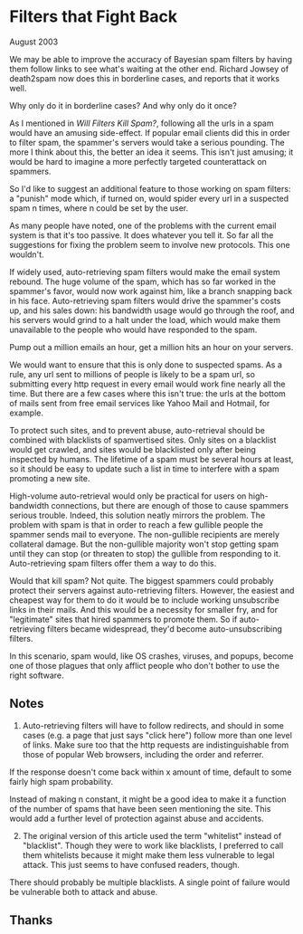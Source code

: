 # Filters that Fight Back

August 2003

We may be able to improve the accuracy of Bayesian spam filters by having them follow links to see what's waiting at the other end.
Richard Jowsey of death2spam now does this in borderline cases, and reports that it works well.

Why only do it in borderline cases? And why only do it once?

As I mentioned in _Will Filters Kill Spam?_, following all the urls in a spam would have an amusing side-effect. If popular email clients
did this in order to filter spam, the spammer's servers would take a serious pounding. The more I think about this, the better an idea it
seems. This isn't just amusing; it would be hard to imagine a more perfectly targeted counterattack on spammers.

So I'd like to suggest an additional feature to those working on spam filters: a "punish" mode which, if turned on, would spider every
url in a suspected spam n times, where n could be set by the user.

As many people have noted, one of the problems with the current email system is that it's too passive. It does whatever you tell it. So
far all the suggestions for fixing the problem seem to involve new protocols. This one wouldn't.

If widely used, auto-retrieving spam filters would make the email system rebound. The huge volume of the spam, which has so far worked in
the spammer's favor, would now work against him, like a branch snapping back in his face. Auto-retrieving spam filters would drive the
spammer's costs up, and his sales down: his bandwidth usage would go through the roof, and his servers would grind to a halt under the
load, which would make them unavailable to the people who would have responded to the spam.

Pump out a million emails an hour, get a million hits an hour on your servers.

We would want to ensure that this is only done to suspected spams. As a rule, any url sent to millions of people is likely to be a spam
url, so submitting every http request in every email would work fine nearly all the time. But there are a few cases where this isn't
true: the urls at the bottom of mails sent from free email services like Yahoo Mail and Hotmail, for example.

To protect such sites, and to prevent abuse, auto-retrieval should be combined with blacklists of spamvertised sites. Only sites on a
blacklist would get crawled, and sites would be blacklisted only after being inspected by humans. The lifetime of a spam must be several
hours at least, so it should be easy to update such a list in time to interfere with a spam promoting a new site.

High-volume auto-retrieval would only be practical for users on high-bandwidth connections, but there are enough of those to cause
spammers serious trouble. Indeed, this solution neatly mirrors the problem. The problem with spam is that in order to reach a few
gullible people the spammer sends mail to everyone. The non-gullible recipients are merely collateral damage. But the non-gullible
majority won't stop getting spam until they can stop (or threaten to stop) the gullible from responding to it. Auto-retrieving spam
filters offer them a way to do this.

Would that kill spam? Not quite. The biggest spammers could probably protect their servers against auto-retrieving filters. However, the
easiest and cheapest way for them to do it would be to include working unsubscribe links in their mails. And this would be a necessity
for smaller fry, and for "legitimate" sites that hired spammers to promote them. So if auto-retrieving filters became widespread, they'd
become auto-unsubscribing filters.

In this scenario, spam would, like OS crashes, viruses, and popups, become one of those plagues that only afflict people who don't bother
to use the right software.

## Notes

1. Auto-retrieving filters will have to follow redirects, and should in some cases (e.g. a page that just says "click here") follow more
than one level of links. Make sure too that the http requests are indistinguishable from those of popular Web browsers, including the
order and referrer.

If the response doesn't come back within x amount of time, default to some fairly high spam probability.

Instead of making n constant, it might be a good idea to make it a function of the number of spams that have been seen mentioning the
site. This would add a further level of protection against abuse and accidents.

2. The original version of this article used the term "whitelist" instead of "blacklist". Though they were to work like blacklists, I
preferred to call them whitelists because it might make them less vulnerable to legal attack. This just seems to have confused readers,
though.

There should probably be multiple blacklists. A single point of failure would be vulnerable both to attack and abuse.

## Thanks
